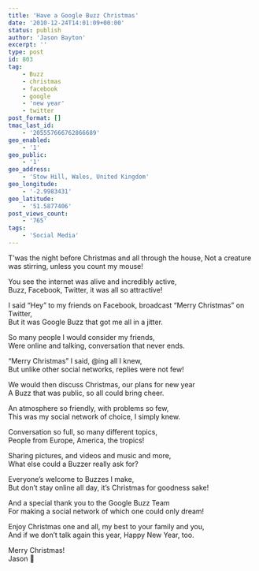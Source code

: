 ```yaml
---
title: 'Have a Google Buzz Christmas'
date: '2010-12-24T14:01:09+00:00'
status: publish
author: 'Jason Bayton'
excerpt: ''
type: post
id: 803
tag:
    - Buzz
    - christmas
    - facebook
    - google
    - 'new year'
    - twitter
post_format: []
tmac_last_id:
    - '205557666762866689'
geo_enabled:
    - '1'
geo_public:
    - '1'
geo_address:
    - 'Stow Hill, Wales, United Kingdom'
geo_longitude:
    - '-2.9983431'
geo_latitude:
    - '51.5877406'
post_views_count:
    - '765'
tags:
    - 'Social Media'
---
```

<div>T’was the night before Christmas and all through the house,  
Not a creature was stirring, unless you count my mouse!

You see the internet was alive and incredibly active,  
Buzz, Facebook, Twitter, it was all so attractive!

I said “Hey” to my friends on Facebook, broadcast “Merry Christmas” on Twitter,  
But it was Google Buzz that got me all in a jitter.

So many people I would consider my friends,  
Were online and talking, conversation that never ends.

“Merry Christmas” I said, @ing all I knew,  
But unlike other social networks, replies were not few!

We would then discuss Christmas, our plans for new year  
A Buzz that was public, so all could bring cheer.

An atmosphere so friendly, with problems so few,  
This was my social network of choice, I simply knew.

Conversation so full, so many different topics,  
People from Europe, America, the tropics!

Sharing pictures, and videos and music and more,  
What else could a Buzzer really ask for?

Everyone’s welcome to Buzzes I make,  
But don’t stay online all day, it’s Christmas for goodness sake!

And a special thank you to the Google Buzz Team  
For making a social network of which one could only dream!

Enjoy Christmas one and all, my best to your family and you,  
And if we don’t talk again this year, Happy New Year, too.

Merry Christmas!  
Jason 🙂

</div>
